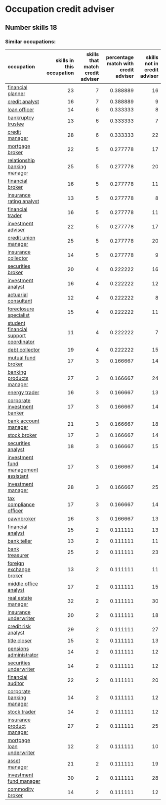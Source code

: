 # Occupation credit adviser
## Number skills 18
### Similar occupations:
| occupation                                                                        |   skills in this occupation |   skills that match credit adviser |   percentage match with credit adviser |   skills not in credit adviser |
|:----------------------------------------------------------------------------------|----------------------------:|-----------------------------------:|---------------------------------------:|-------------------------------:|
| [financial planner](financial_planner.md)                                         |                          23 |                                  7 |                               0.388889 |                             16 |
| [credit analyst](credit_analyst.md)                                               |                          16 |                                  7 |                               0.388889 |                              9 |
| [loan officer](loan_officer.md)                                                   |                          14 |                                  6 |                               0.333333 |                              8 |
| [bankruptcy trustee](bankruptcy_trustee.md)                                       |                          13 |                                  6 |                               0.333333 |                              7 |
| [credit manager](credit_manager.md)                                               |                          28 |                                  6 |                               0.333333 |                             22 |
| [mortgage broker](mortgage_broker.md)                                             |                          22 |                                  5 |                               0.277778 |                             17 |
| [relationship banking manager](relationship_banking_manager.md)                   |                          25 |                                  5 |                               0.277778 |                             20 |
| [financial broker](financial_broker.md)                                           |                          16 |                                  5 |                               0.277778 |                             11 |
| [insurance rating analyst](insurance_rating_analyst.md)                           |                          13 |                                  5 |                               0.277778 |                              8 |
| [financial trader](financial_trader.md)                                           |                          16 |                                  5 |                               0.277778 |                             11 |
| [investment adviser](investment_adviser.md)                                       |                          22 |                                  5 |                               0.277778 |                             17 |
| [credit union manager](credit_union_manager.md)                                   |                          25 |                                  5 |                               0.277778 |                             20 |
| [insurance collector](insurance_collector.md)                                     |                          14 |                                  5 |                               0.277778 |                              9 |
| [securities broker](securities_broker.md)                                         |                          20 |                                  4 |                               0.222222 |                             16 |
| [investment analyst](investment_analyst.md)                                       |                          16 |                                  4 |                               0.222222 |                             12 |
| [actuarial consultant](actuarial_consultant.md)                                   |                          12 |                                  4 |                               0.222222 |                              8 |
| [foreclosure specialist](foreclosure_specialist.md)                               |                          15 |                                  4 |                               0.222222 |                             11 |
| [student financial support coordinator](student_financial_support_coordinator.md) |                          11 |                                  4 |                               0.222222 |                              7 |
| [debt collector](debt_collector.md)                                               |                          19 |                                  4 |                               0.222222 |                             15 |
| [mutual fund broker](mutual_fund_broker.md)                                       |                          17 |                                  3 |                               0.166667 |                             14 |
| [banking products manager](banking_products_manager.md)                           |                          27 |                                  3 |                               0.166667 |                             24 |
| [energy trader](energy_trader.md)                                                 |                          16 |                                  3 |                               0.166667 |                             13 |
| [corporate investment banker](corporate_investment_banker.md)                     |                          17 |                                  3 |                               0.166667 |                             14 |
| [bank account manager](bank_account_manager.md)                                   |                          21 |                                  3 |                               0.166667 |                             18 |
| [stock broker](stock_broker.md)                                                   |                          17 |                                  3 |                               0.166667 |                             14 |
| [securities analyst](securities_analyst.md)                                       |                          18 |                                  3 |                               0.166667 |                             15 |
| [investment fund management assistant](investment_fund_management_assistant.md)   |                          17 |                                  3 |                               0.166667 |                             14 |
| [investment manager](investment_manager.md)                                       |                          28 |                                  3 |                               0.166667 |                             25 |
| [tax compliance officer](tax_compliance_officer.md)                               |                          17 |                                  3 |                               0.166667 |                             14 |
| [pawnbroker](pawnbroker.md)                                                       |                          16 |                                  3 |                               0.166667 |                             13 |
| [financial analyst](financial_analyst.md)                                         |                          15 |                                  2 |                               0.111111 |                             13 |
| [bank teller](bank_teller.md)                                                     |                          13 |                                  2 |                               0.111111 |                             11 |
| [bank treasurer](bank_treasurer.md)                                               |                          25 |                                  2 |                               0.111111 |                             23 |
| [foreign exchange broker](foreign_exchange_broker.md)                             |                          13 |                                  2 |                               0.111111 |                             11 |
| [middle office analyst](middle_office_analyst.md)                                 |                          17 |                                  2 |                               0.111111 |                             15 |
| [real estate manager](real_estate_manager.md)                                     |                          32 |                                  2 |                               0.111111 |                             30 |
| [insurance underwriter](insurance_underwriter.md)                                 |                          20 |                                  2 |                               0.111111 |                             18 |
| [credit risk analyst](credit_risk_analyst.md)                                     |                          29 |                                  2 |                               0.111111 |                             27 |
| [title closer](title_closer.md)                                                   |                          15 |                                  2 |                               0.111111 |                             13 |
| [pensions administrator](pensions_administrator.md)                               |                          14 |                                  2 |                               0.111111 |                             12 |
| [securities underwriter](securities_underwriter.md)                               |                          14 |                                  2 |                               0.111111 |                             12 |
| [financial auditor](financial_auditor.md)                                         |                          22 |                                  2 |                               0.111111 |                             20 |
| [corporate banking manager](corporate_banking_manager.md)                         |                          14 |                                  2 |                               0.111111 |                             12 |
| [stock trader](stock_trader.md)                                                   |                          14 |                                  2 |                               0.111111 |                             12 |
| [insurance product manager](insurance_product_manager.md)                         |                          27 |                                  2 |                               0.111111 |                             25 |
| [mortgage loan underwriter](mortgage_loan_underwriter.md)                         |                          12 |                                  2 |                               0.111111 |                             10 |
| [asset manager](asset_manager.md)                                                 |                          21 |                                  2 |                               0.111111 |                             19 |
| [investment fund manager](investment_fund_manager.md)                             |                          30 |                                  2 |                               0.111111 |                             28 |
| [commodity broker](commodity_broker.md)                                           |                          14 |                                  2 |                               0.111111 |                             12 |
